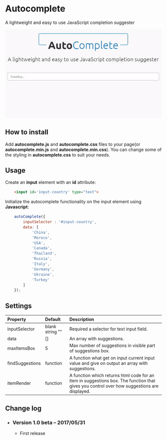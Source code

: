 # Autocomplete

A lightweight and easy to use JavaScript completion suggester

![](screenshot.gif)

## How to install

Add **autocomplete.js** and **autocomplete.css** files to your page(or **autocomplete.min.js** and **autocomplete.min.css**). You can change some of the styling in **autocomplete.css** to suit your needs.

## Usage

Create an **input** element with an **id** attribute:

```html
	<input id='input-country' type="text">
```

Initialize the autocomplete functionality on the input element using **Javascript**:

```javascript
	autoComplete({
		inputSelector : '#input-country',
		data: [
			'China',
			'Moroco',
			'USA',
			'Canada',
			'Thailand',
			'Russia',
			'Italy',
			'Germany',
			'Ukraine',
			'Turkey'
		]
	});
```
## Settings

| Property | Default | Description |
| :--- | :--- | :--- |
| inputSelector | blank string "" | Required a selector for text input field. |
| data | [] | An array with suggestions. |
| maxItemsBox | 5 | Max number of suggestions in visible part of suggestions box. |
| findSuggestions | function | A function what get on input current input value and give on output an array with suggestions.|
| itemRender | function | A function which returns html code for an item in suggestions box. The function that gives you control over how suggestions are displayed. |

## Change log

 - ### Version 1.0 beta – 2017/05/31
	
	* First release
		